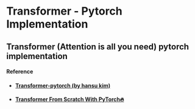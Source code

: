 # Transformer - Pytorch Implementation

Transformer (Attention is all you need) pytorch implementation
---
#### Reference

- #### [Transformer-pytorch (by hansu kim)](https://cpm0722.github.io/pytorch-implementation/transformer)
- #### [Transformer From Scratch With PyTorch🔥](https://www.kaggle.com/code/lusfernandotorres/transformer-from-scratch-with-pytorch)